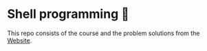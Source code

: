# Shell programming 🐶

This repo consists of the course and the problem solutions from the [Website](https://www.learnshell.org/).